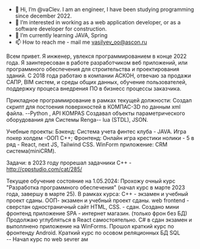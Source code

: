 - 👋 Hi, I’m @vaClev.  I am an engineer, I have been studying programming since december 2022.
- 👀 I’m interested in working as a web application developer, or as a software developer for construction.
- 🌱 I’m currently learning JAVA, Spring
- 📫 How to reach me - mail me vasilyev_oo@ascon.ru

Всем привет. Я инженер, увлекся программированием в конце 2022 года. 
Я заинтересован в работе разработчиком веб приложений, или программного обеспечения для строительства и проектирования зданий.
С 2018 года работаю в компании АСКОН, отвечаю за продажи САПР, BIM систем, и среды общих данных, обучение пользователей, поддержку процеса внедрения ПО в бизнесс процессы заказчика. 

Прикладное программирование в рамках текущей должности:
Cоздал скрипт для постоения поверхностей в КОМПАС-3D по данным xml файла.   --Python , API KOMPAS
Создавал объекты параметрического оборудования для Системы Renga--  lua (STDL), JSON.

Учебные проекты:
Бэкенд: Система учета финтес клуба  - JAVA.
        Игра покер холдем -ООП С++;
Фронтенд: Онлайн игра крестики нолики - 5 в ряд - React, next JS, Tailwind CSS.
WinForm приложение: CRM система(miniCRM). 

Задачи: в 2023 году прорешал задачники С++ - http://cppstudio.com/cat/285/

Текущее обучение  состояние на 1.05.2024: 
Прохожу очный курс "Разработка программного обеспечения" (начал курс в марте 2023 года, завершу в марте 25). 
В рамках курса: 
    С++ - экзамен и учебный проект сданы.
    ООП- экзамен и учебный проект сданы.
    web frontend - сверстан одностраничный сайт HTML, CSS. - сдан.  Создано мини фронтенд приложение SPA - интернет магазин. (только фрон без БД)
            Продолжаю углубляться в React самостоятельно. 
    С# в сдан экзамен и выполлнено приложение на WinForms.
    Прошол краткий курс по фронтенду Android.
    Краткий курс по осовом реляционных БД SQL    
    --
    Начал курс по web sevrer ам







